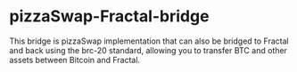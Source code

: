 # pizzaSwap-Fractal-bridge
This bridge is pizzaSwap implementation that can also be bridged to Fractal and back using the brc-20 standard, allowing you to transfer BTC and other assets between Bitcoin and Fractal.
